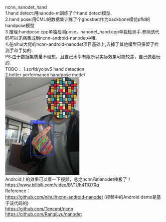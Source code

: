 ncnn_nanodet_hand  
1.hand detect:用nanode-m训练了个hand detect模型,  
2.hand pose:用CMU的数据集训练了个ghostnet作为backbone模仿pfld的handpose模型  
3.推理:handpose.cpp单独检测pose，nanodet_hand.cpp单独检测手.参照该代码可以无痛集成到ncnn-android-nanodet中哦.  
4.在nihui大佬的ncnn-android-nanodet项目基础上,去掉了其他模型只保留了检测手和手势的.  
PS:由于数据集质量不理想，且自己水平有限所以实际效果可能较差，自己做着玩的.  
TODO：
1.scrfd/yolov5 hand detection  
2.better performance handpose model  
![image](https://github.com/FeiGeChuanShu/ncnn_nanodet_hand/blob/main/result.jpg)  
Android上的效果可以看一下视频，总之ncnn和nanodet棒极了！    
https://www.bilibili.com/video/BV1Uh411Q7Rq  
Reference：  
https://github.com/nihui/ncnn-android-nanodet (视频中的Android demo是基于该代码的)   
https://github.com/Tencent/ncnn  
https://github.com/RangiLyu/nanodet  
